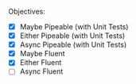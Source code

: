 Objectives: 

- [X] Maybe Pipeable (with Unit Tests)
- [X] Either Pipeable (with Unit Tests)
- [X] Async Pipeable (with Unit Tests)
- [X] Maybe Fluent
- [X] Either Fluent
- [ ] Async Fluent